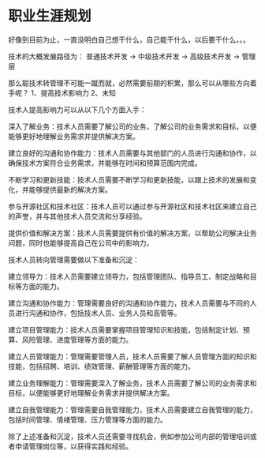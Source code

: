 # 职业生涯规划
好像到目前为止，一直没明白自己想干什么，自己能干什么，以后要干什么。。。

技术的大概发展路径为：
普通技术开发 -> 中级技术开发 -> 高级技术开发 -> 管理层

那么聪技术转管理不可能一蹴而就，必然需要前期的积累，那么可以从哪些方向着手呢？
1、提高技术影响力
2、未知

技术人提高影响力可以从以下几个方面入手：

深入了解业务：技术人员需要了解公司的业务，了解公司的业务需求和目标，以便能够更好地理解业务需求并提供解决方案。

建立良好的沟通和协作能力：技术人员需要与其他部门的人员进行沟通和协作，以确保技术方案符合业务需求，并能够在时间和预算范围内完成。

不断学习和更新技能：技术人员需要不断学习和更新技能，以跟上技术的发展和变化，并能够提供最新的解决方案。

参与开源社区和技术社区：技术人员可以通过参与开源社区和技术社区来建立自己的声誉，并与其他技术人员交流和分享经验。

提供价值和解决方案：技术人员需要提供有价值的解决方案，以帮助公司解决业务问题，同时也能够提高自己在公司中的影响力。


技术人员转向管理需要做以下准备和沉淀：

建立领导力：技术人员需要建立领导力，包括管理团队、指导员工、制定战略和目标等方面的能力。

建立沟通和协作能力：管理需要良好的沟通和协作能力，技术人员需要与不同的人员进行沟通和协作，包括技术人员、业务人员和高管等。

建立项目管理能力：技术人员需要掌握项目管理知识和技能，包括制定计划、预算、风险管理、进度管理等方面的能力。

建立人员管理能力：管理需要管理人员，技术人员需要了解人员管理方面的知识和技能，包括招聘、培训、绩效管理、薪酬管理等方面的能力。

建立业务理解能力：管理需要深入了解业务，技术人员需要了解公司的业务需求和目标，以便能够更好地理解业务需求并提供解决方案。

建立自我管理能力：管理需要自我管理能力，技术人员需要建立自我管理的能力，包括时间管理、情绪管理、压力管理等方面的能力。

除了上述准备和沉淀，技术人员还需要寻找机会，例如参加公司内部的管理培训或者申请管理岗位等，以获得实践和经验。

